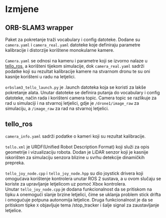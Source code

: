 #  Izmjene
##  ORB-SLAM3 wrapper
Paket za pokretanje traži vocabulary i config datoteke. Dodane su `camera.yaml` i `camera_real.yaml` datoteke koje definiraju parametre kalibracije i distorzije korištene monokularne kamere.<br><br>
`Camera.yaml` se odnosi na kameru i parametre koji se izvorno nalaze u [tello_ros](https://github.com/clydemcqueen/tello_ros), a korišteni tijekom simulacije, dok `camera_real.yaml` sadrži podatke koji su rezultat kalibracije kamere na stvarnom dronu te su oni kasnije korišteni u radu na letjelici.<br><br>
`orbslam3_tello_launch.py` je .launch datoteka koja se koristi za lakše pokretanje alata. Unutar datoteke se definira putanja do vocabulary i config datoteke, način rada i korišteni camera topic. Camera topic se razlikuje za rad u simulaciji i na stvarnoj letjelici, gdje je `/drone1/image_raw` za simulaciju, a `/image_raw` za rad na stvarnoj letjelici.

##  tello_ros
`camera_info.yaml` sadrži podatke o kameri koji su rezultat kalibracije.<br><br>
`tello.xml` je URDF(Unified Robot Description Format) koji služi za opis geometrije i vizualizaciju robota. Dodan je LiDAR senzor koji je kasnije iskorišten za simulaciju senzora blizine u svrhu detekcije dinamičkih prepreka.<br><br>
`tello_joy_node.cpp` i `tello_joy_node.hpp` su dio joystick drivera koji omogućava korištenje kontrolera unutar ROS 2 sustava, a u ovom slučaju se koriste za upravljanje letjelicom uz pomoć Xbox kontrolera.<br>
Unutar `tello_joy_node.cpp` je dodana funkcionalnost da se pritiskom na tipku `A` onemogući slanje brzine letjelici, čime se uklanja problem stick drifta i omogućuje potpuna autonomija letjelice. Druga funkcionalnost je da se pritiskom tipke `X` objavljuje tema /stop_tracker i šalje signal za zaustavljanje letjelice.
